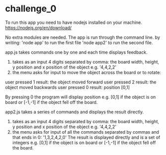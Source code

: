 # challenge_0

To run this app you need to have nodejs installed on your machine.
https://nodejs.org/en/download/

No extra modules are needed.
The app is run through the command line.
by writing:
'node app' to run the first file
'node app2' to run the second file.


app.js takes commands one by one and each time displays feedback.
1. takes as an input 4 digits separated by comma: the board width, height, y position and x position of the object e.g. '4,4,2,2'
2. the menu asks for input to move the object across the board or to rotate:

user pressed 1 
result: the object moved forward
user pressed 2
result: the object moved backwards
user pressed 0
result: position [0,1]

By pressing 0 the program will display position e.g. [0,1] if the object is on board or [-1,-1] if the object fell off the board.

app2.js takes a series of commands and displays the result directly.
1. takes as an input 4 digits separated by comma: the board width, height, y position and x position of the object e.g. '4,4,2,2'
2. the menu asks for input of all the commands separated by commas and that ends in 0: '1,3,2,4,2,0'
The result is displayed directly and is a set of integers e.g. [0,1] if the object is on board or [-1,-1] if the object fell off the board.
